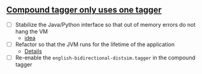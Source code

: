 ## [Compound tagger only uses one tagger](https://github.com/STSILABS/past/issues/3)


- [ ] Stabilize the Java/Python interface so that out of memory errors do not hang the VM
  +  [idea](http://kendriu.com/how-to-use-pipes-in-python-subprocesspopen-objects)
- [ ] Refactor so that the JVM runs for the lifetime of the application
  + [Details](http://baojie.org/blog/2014/06/16/call-java-from-python/)
- [ ] Re-enable the `english-bidirectional-distsim.tagger` in the compound tagger
